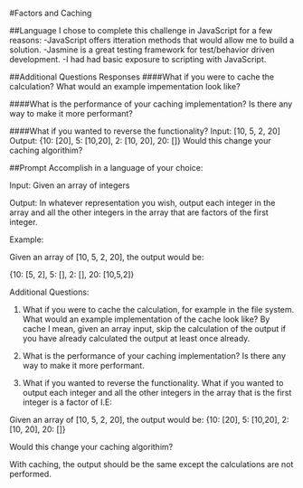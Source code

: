 #Factors and Caching

##Language
I chose to complete this challenge in JavaScript for a few reasons:
-JavaScript offers itteration methods that would allow me to build a solution.
-Jasmine is a great testing framework for test/behavior driven development.
-I had had basic exposure to scripting with JavaScript.

##Additional Questions Responses
####What if you were to cache the calculation? What would an example impementation look like?

####What is the performance of your caching implementation? Is there any way to make it more performant?

####What if you wanted to reverse the functionality?
Input: [10, 5, 2, 20]
Output: {10: [20], 5: [10,20], 2: [10, 20], 20: []}
Would this change your caching algorithim?

##Prompt
Accomplish in a language of your choice:

Input: Given an array of integers

Output: In whatever representation you wish, output each integer in the array and all the other integers in the array that are
factors of the first integer.

Example:

  Given an array of [10, 5, 2, 20], the output would be:

{10: [5, 2], 5: [], 2: [], 20: [10,5,2]}

Additional Questions:

1.  What if you were to cache the calculation, for example in the file system.  What would an example implementation
of the cache look like?  By cache I mean, given an array input, skip the calculation of the output if you have already
calculated the output at least once already.

2.  What is the performance of your caching implementation?  Is there any way to make it more performant.

3.  What if you wanted to reverse the functionality.  What if you wanted to output each integer and all the other integers in the
array that is the first integer is a factor of I.E:

Given an array of [10, 5, 2, 20], the output would be:
{10: [20], 5: [10,20], 2: [10, 20], 20: []}

Would this change your caching algorithim?

With caching, the output should be the same except the calculations are not performed.